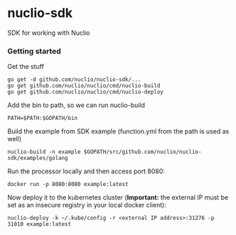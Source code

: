 # nuclio-sdk
SDK for working with Nuclio

### Getting started
Get the stuff
```
go get -d github.com/nuclio/nuclio-sdk/...
go get github.com/nuclio/nuclio/cmd/nuclio-build
go get github.com/nuclio/nuclio/cmd/nuclio-deploy
```

Add the bin to path, so we can run nuclio-build
```
PATH=$PATH:$GOPATH/bin
```
Build the example from SDK example (function.yml from the path is used as well)
```
nuclio-build -n example $GOPATH/src/github.com/nuclio/nuclio-sdk/examples/golang
```

Run the processor locally and then access port 8080:
```
docker run -p 8080:8080 example:latest
```

Now deploy it to the kubernetes cluster (**Important:** the external IP must be set as an insecure registry in your local docker client):
```
nuclio-deploy -k ~/.kube/config -r <external IP address>:31276 -p 31010 example:latest
```
